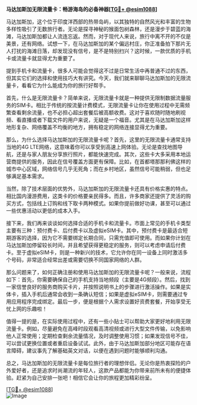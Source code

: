 **马达加斯加无限流量卡：畅游海岛的必备神器[[TG💪+ @esim1088](https://t.me/s/esim1088)]**

马达加斯加，这个位于印度洋西部的热带岛屿，以其独特的自然风光和丰富的生物多样性吸引了无数旅行者。无论是探寻神秘的猴面包树森林，还是漫步于碧蓝的海滩，马达加斯加都让人流连忘返。然而，对于现代人来说，旅行中离不开的不仅是美景，还有网络。试想一下，在马达加斯加的某个偏远村庄，你正准备拍下那片无人打扰的海滩日落，却发现没有信号，是不是特别扫兴？这时候，一款优质的手机卡或流量卡就显得尤为重要了。

提到手机卡和流量卡，很多人可能会觉得这不过是日常生活中再普通不过的东西，但其实它们的选择和使用技巧大有讲究。今天，我们就来聊聊马达加斯加的无限流量卡，看看它为什么能成为你的旅行好帮手。

首先，什么是无限流量卡？简单来说，无限流量卡就是一种提供无限制数据流量服务的SIM卡。相比于传统的按流量计费模式，无限流量卡让你在使用过程中无需频繁查看剩余流量，也不必担心超出套餐后被高额收费。这对于喜欢随时随地刷视频、看直播或者下载文件的用户来说，无疑是一个福音。尤其是在马达加斯加这样地形复杂、网络覆盖不均衡的地方，拥有稳定的网络连接显得尤为重要。

那么，为什么选择马达加斯加的无限流量卡呢？首先，这里的无限流量卡通常支持当地的4G LTE网络，这意味着你可以享受到高速上网体验。无论是查找地图导航，还是与家人朋友分享旅行照片，都能快速完成。其次，这些卡大多采用本地运营商提供的服务，因此在信号覆盖方面更有保障。比如，在首都塔那那利佛这样的城市中心区域，网络信号几乎无死角；而在乡村地区，虽然信号可能稍弱，但也足够满足基本需求。

当然，除了技术层面的优势外，马达加斯加的无限流量卡还具有价格实惠的特点。相比国内漫游费用，这类卡的价格要亲民得多。而且，许多商家还提供了灵活的购买方式，包括线上订购和线下取卡两种模式。如果你提前做好功课，甚至可以通过一些优惠活动以更低的成本入手。

接下来，我们再来谈谈如何选择合适的手机卡和流量卡。市面上常见的手机卡类型主要有三种：预付费卡、后付费卡以及虚拟eSIM卡。其中，预付费卡是最适合短期游客的选择，因为它不需要绑定长期合同，只需充值即可使用。而如果你计划在马达加斯加停留较长时间，并且希望获得更稳定的服务，则可以考虑申请后付费卡。至于虚拟eSIM卡，则是一种新兴的技术，它允许你在同一设备上同时激活多个号码，非常适合经常出差或需要切换不同国家网络的人群。

那么问题来了，如何正确注册和使用马达加斯加的无限流量卡呢？一般来说，流程如下：首先，你需要确保自己的手机支持当地频段（主要是4G频段）。然后，找到一家信誉良好的服务商购买卡片，并按照说明书上的步骤进行激活操作。如果是实体卡，插入手机后通常会收到一条确认短信；如果是虚拟eSIM卡，则需要通过专用应用程序完成绑定。最后一步，便是根据个人需求设置好资费套餐，开始享受无忧上网的乐趣啦！

值得一提的是，在实际使用过程中，还有一些小贴士可以帮助大家更好地利用无限流量卡。例如，尽量避免在高峰时段观看高清视频或进行大型文件传输，以免影响他人正常使用；定期检查剩余流量情况，及时调整使用习惯；如果发现信号不佳，可以尝试更换位置或者重启设备试试。此外，由于马达加斯加部分地区可能存在语言障碍，建议事先了解基础英文对话，以便在遇到问题时能够顺利沟通。

总之，马达加斯加的无限流量卡是每位旅行者的理想伴侣。无论你是热衷探险的户外爱好者，还是追求时尚潮流的年轻人，这款产品都能为你带来前所未有的便捷体验。赶紧为自己安排一张吧！相信它会让你的旅程更加精彩纷呈。

[[TG💪+ @esim1088](https://t.me/s/esim1088)]  
![Image](https://i.postimg.cc/4NQfJmqS/Snipaste-2025-05-13-00-14-12.png)